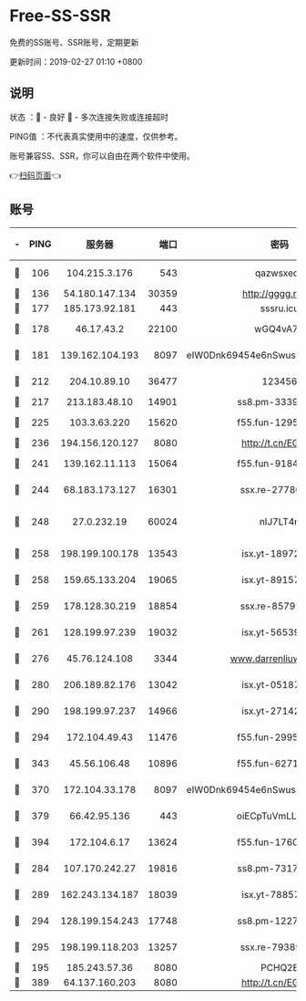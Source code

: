 # Free-SS-SSR

免费的SS账号、SSR账号，定期更新

更新时间：2019-02-27 01:10 +0800

## 说明

状态     ：🙂 - 良好 🙁 - 多次连接失败或连接超时

PING值   ：不代表真实使用中的速度，仅供参考。

账号兼容SS、SSR，你可以自由在两个软件中使用。

👉[扫码页面](https://liesauer.github.io/free-ss-ssr.github.io/)👈

## 账号

|-|PING|服务器|端口|密码|加密方式|区域|
|:----:|:----:|:-----:|-----:|:----:|:----:|:----:|
|🙂|106|104.215.3.176|543|qazwsxedc|aes-256-gcm|JP|
|🙂|136|54.180.147.134|30359|http://gggg.rocks|chacha20|KR|
|🙂|177|185.173.92.181|443|sssru.icu|rc4-md5|RU|
|🙂|178|46.17.43.2|22100|wGQ4vA7D|aes-256-gcm|RU|
|🙂|181|139.162.104.193|8097|eIW0Dnk69454e6nSwuspv9DmS201tQ0D|aes-256-cfb|JP|
|🙂|212|204.10.89.10|36477|123456|aes-256-cfb|US|
|🙂|217|213.183.48.10|14901|ss8.pm-33399389|rc4-md5|RU|
|🙂|225|103.3.63.220|15620|f55.fun-12950229|aes-256-cfb|SG|
|🙂|236|194.156.120.127|8080|http://t.cn/EGJIyrl|rc4-md5|RU|
|🙂|241|139.162.11.113|15064|f55.fun-91846921|aes-256-cfb|SG|
|🙂|244|68.183.173.127|16301|ssx.re-27780597|aes-256-cfb|US|
|🙂|248|27.0.232.19|60024|nIJ7LT4n|xchacha20-ietf-poly1305|HK|
|🙂|258|198.199.100.178|13543|isx.yt-18972855|aes-256-cfb|US|
|🙂|258|159.65.133.204|19065|isx.yt-89157560|aes-256-cfb|SG|
|🙂|259|178.128.30.219|18854|ssx.re-85797399|aes-256-cfb|SG|
|🙂|261|128.199.97.239|19032|isx.yt-56539543|aes-256-cfb|SG|
|🙂|276|45.76.124.108|3344|www.darrenliuwei.com|aes-256-cfb|AU|
|🙂|280|206.189.82.176|13042|isx.yt-05187143|aes-256-cfb|SG|
|🙂|290|198.199.97.237|14966|isx.yt-27142882|aes-256-cfb|US|
|🙂|294|172.104.49.43|11476|f55.fun-29951648|aes-256-cfb|SG|
|🙂|343|45.56.106.48|10896|f55.fun-62719865|aes-256-cfb|US|
|🙂|370|172.104.33.178|8097|eIW0Dnk69454e6nSwuspv9DmS201tQ0D|aes-256-cfb|SG|
|🙂|379|66.42.95.136|443|oiECpTuVmLLxk4Ts|aes-256-cfb|US|
|🙂|394|172.104.6.17|13624|f55.fun-17607418|aes-256-cfb|US|
|🙂|284|107.170.242.27|19816|ss8.pm-73178882|aes-256-cfb|US|
|🙂|289|162.243.134.187|18039|isx.yt-78857409|aes-256-cfb|US|
|🙂|294|128.199.154.243|17748|ss8.pm-12277718|aes-256-cfb|SG|
|🙂|295|198.199.118.203|13257|ssx.re-79389209|aes-256-cfb|US|
|🙁|195|185.243.57.36|8080|PCHQ2E|rc4-md5|US|
|🙁|389|64.137.160.203|8080|http://t.cn/EGJIyrl|rc4-md5|CA|
